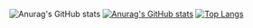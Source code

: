 ![Anurag's GitHub stats](https://github-readme-stats.vercel.app/api?username=AlexandreSKRT&show_icons=true&theme=tokyonight)
[![Anurag's GitHub stats](https://github-readme-stats.vercel.app/api?username=AlexandreSKRT)](https://github.com/anuraghazra/github-readme-stats)
[![Top Langs](https://github-readme-stats.vercel.app/api/top-langs/?username=AlexandreSKRT)](https://github.com/anuraghazra/github-readme-stats)
